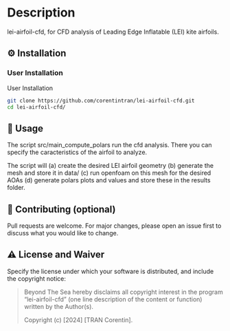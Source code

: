 # Description
lei-airfoil-cfd, for CFD analysis of Leading Edge Inflatable (LEI) kite airfoils.

## :gear: Installation

### User Installation
User Installation

```bash
git clone https://github.com/corentintran/lei-airfoil-cfd.git
cd lei-airfoil-cfd/
```

## :eyes: Usage
The script src/main_compute_polars run the cfd analysis. There you can specify the caracteristics of the airfoil to analyze.

The script will 
  (a) create the desired LEI airfoil geometry 
  (b) generate the mesh and store it in data/ 
  (c) run openfoam on this mesh for the desired AOAs
  (d) generate polars plots and values and store these in the results folder.

## :wave: Contributing (optional)

Pull requests are welcome. For major changes, please open an issue first to discuss what you would like to change.

## :warning: License and Waiver

Specify the license under which your software is distributed, and include the copyright notice:

> Beyond The Sea hereby disclaims all copyright interest in the program “lei-airfoil-cfd” (one line description of the content or function) written by the Author(s).
>
> Copyright (c) [2024] [TRAN Corentin].
